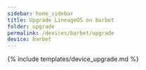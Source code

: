 ```yaml
---
sidebar: home_sidebar
title: Upgrade LineageOS on barbet
folder: upgrade
permalink: /devices/barbet/upgrade
device: barbet
---
```

{% include templates/device_upgrade.md %}
